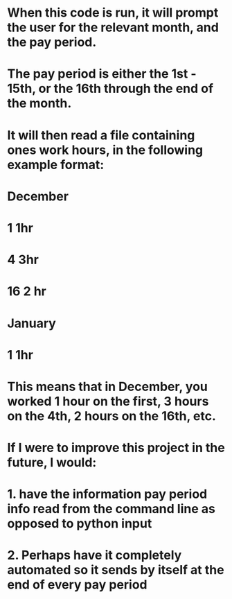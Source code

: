 # When this code is run, it will prompt the user for the relevant month, and the pay period. 
# The pay period is either the 1st - 15th, or the 16th through the end of the month. 
# It will then read a file containing ones work hours, in the following example format: 
# December
# 1 1hr
# 4 3hr
# 16 2 hr 
# January
# 1 1hr 

# This means that in December, you worked 1 hour on the first, 3 hours on the 4th, 2 hours on the 16th, etc. 

# If I were to improve this project in the future, I would:
# 1. have the information pay period info read from the command line as opposed to python input 
# 2. Perhaps have it completely automated so it sends by itself at the end of every pay period 
